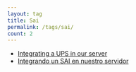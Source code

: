 ```yaml
---
layout: tag
title: Sai
permalink: /tags/sai/
count: 2
---
```


- [Integrating a UPS in our server](https://www.danielmartingonzalez.com/en/integrating-ups-server/)
- [Integrando un SAI en nuestro servidor](https://www.danielmartingonzalez.com/es/integrando-sai-servidor/)
